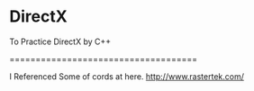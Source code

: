 # DirectX
To Practice DirectX by C++

====================================

 I Referenced Some of cords at here. http://www.rastertek.com/ 
 
 
